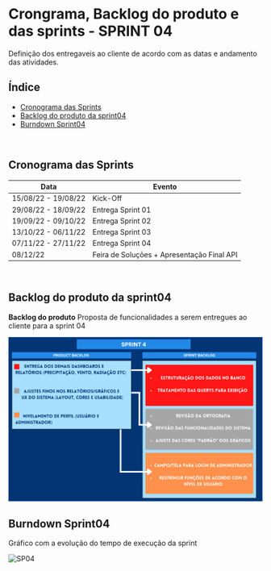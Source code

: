 # Crongrama, Backlog do produto e das sprints - SPRINT 04
Definição dos entregaveis ao cliente de acordo com as datas e andamento das atividades.
<br />


<h2>Índice</h2>

- [Cronograma das Sprints](#cronograma-das-sprints)
- [Backlog do produto da sprint04](#backlog-do-produto-da-sprint04)
- [Burndown Sprint04](#burndown-sprint04)
<br />


<h2>Cronograma das Sprints</h2>

| Data | Evento |  
| ---- | ------ |
| 15/08/22 - 19/08/22 | Kick-Off |
| 29/08/22 - 18/09/22 | Entrega Sprint 01 | 
| 19/09/22 - 09/10/22 | Entrega Sprint 02 |  
| 13/10/22 - 06/11/22 | Entrega Sprint 03 | 
| 07/11/22 - 27/11/22 | Entrega Sprint 04 | 
| 08/12/22 | Feira de Soluções + Apresentação Final API | 
<br />


<h2>Backlog do produto da sprint04</h2>

**Backlog do produto**
Proposta de funcionalidades a serem entregues ao cliente para a sprint 04

![backlogSprint4](../readme_docs/BacklogSprint4.png)
<br />


<h2>Burndown Sprint04</h2>
Gráfico com a evolução do tempo de execução da sprint

![SP04](readme_docs/BurndownSP4.png "Burndown Sprint04")